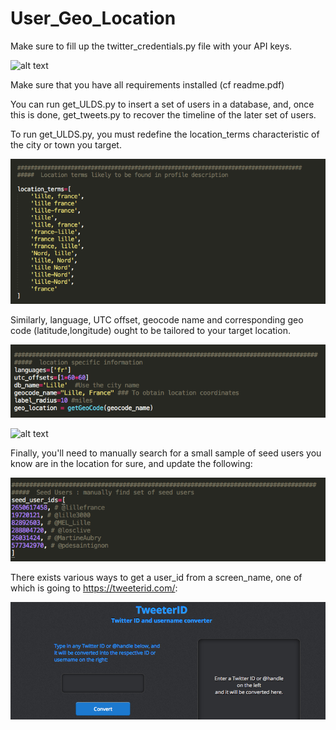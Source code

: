 # User_Geo_Location

Make sure to fill up the twitter_credentials.py file with your API keys. 

![alt text](https://developers.gigya.com/download/attachments/8570128/twitter_keys.jpg?version=1&modificationDate=1431476196000&api=v2)

Make sure that you have all requirements installed (cf readme.pdf)

You can run get_ULDS.py to insert a set of users in a database, and, once this is done, get_tweets.py to recover the timeline of the later set of users.

To run get_ULDS.py, you must redefine the location_terms characteristic of the city or town you target.

![alt text](https://github.com/MITSocialNetworksThinkTank/User_Geo_Location/blob/master/miscellaneous/city_name_variations.png)


Similarly, language, UTC offset, geocode name and corresponding geo code (latitude,longitude) ought to be tailored to your target location.

![alt text](https://github.com/MITSocialNetworksThinkTank/User_Geo_Location/blob/master/miscellaneous/location_information.png)

![alt text](https://github.com/MITSocialNetworksThinkTank/User_Geo_Location/blob/master/miscellaneous/geoLoc_tuple.png)

Finally, you'll need to manually search for a small sample of seed users you know are in the location for sure, and update the following:

![alt text](https://github.com/MITSocialNetworksThinkTank/User_Geo_Location/blob/master/miscellaneous/seed_users.png)

There exists various ways to get a user_id from a screen_name, one of which is going to https://tweeterid.com/:

![alt text](https://github.com/MITSocialNetworksThinkTank/User_Geo_Location/blob/master/miscellaneous/tweeter_id_converter.png)
